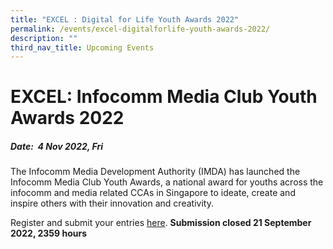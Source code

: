 ```yaml
---
title: "EXCEL : Digital for Life Youth Awards 2022"
permalink: /events/excel-digitalforlife-youth-awards-2022/
description: ""
third_nav_title: Upcoming Events
---
```

# EXCEL: Infocomm Media Club Youth Awards 2022
##### Date:  4 Nov 2022, Fri
The Infocomm Media Development Authority (IMDA) has launched the Infocomm Media Club Youth Awards, a national award for youths across the infocomm and media related CCAs in Singapore to ideate, create and inspire others with their innovation and creativity.

Register and submit your entries [here](https://form.gov.sg/#!/625e313cf3192100131ffe47). **Submission closed 21 September 2022, 2359 hours**